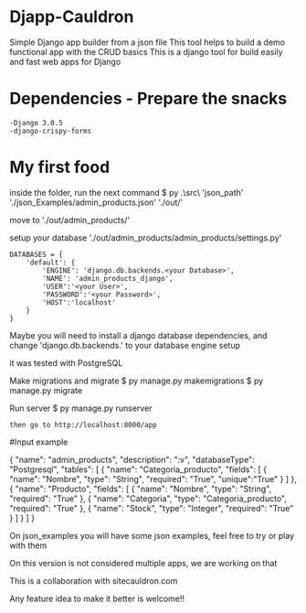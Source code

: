 # Djapp-Cauldron
Simple Django app builder from a json file
This tool helps to build a demo functional app with the CRUD basics
This is a django tool for build easily and fast web apps for Django

# Dependencies - Prepare the snacks 
    -Django 3.0.5
    -django-crispy-forms

# My first food
inside the folder, run the next command
    $ py .\src\ 'json_path' './json_Examples/admin_products.json' './out/'

move to 
    './out/admin_products/'

setup your database
    './out/admin_products/admin_products/settings.py'

    DATABASES = {
        'default': {
            'ENGINE': 'django.db.backends.<your Database>',
            'NAME': 'admin_products_django',
            'USER':'<your User>',
            'PASSWORD':'<your Password>',
            'HOST':'localhost'
        }
    }

Maybe you will need to install a django database dependencies, and change 'django.db.backends.<your Database>' to your database engine setup

it was tested with PostgreSQL


Make migrations and migrate
    $ py manage.py makemigrations
    $ py manage.py migrate

Run server
    $ py manage.py runserver

    then go to http://localhost:8000/app

#Input example

{
    "name": "admin_products",
    "description": ":v",
    "databaseType": "Postgresql",
    "tables": 
        [
            {
                "name": "Categoria_producto",
                "fields": [
                    {
                        "name": "Nombre",
                        "type": "String",
                        "required": "True",
                        "unique":"True"
                    }
                ]
            },
            {
                "name": "Producto",
                "fields": [
                    {
                        "name": "Nombre",
                        "type": "String",
                        "required": "True"
                    },
                    {
                        "name": "Categoria",
                        "type": "Categoria_producto",
                        "required": "True"
                    },
                    {
                        "name": "Stock",
                        "type": "Integer",
                        "required": "True"
                    }
                ]
            }
        ]
}

On json_examples you will have some json examples, feel free to try or play with them 

On this version is not considered multiple apps, we are working on that

This is a collaboration with sitecauldron.com

Any feature idea to make it better is welcome!!
